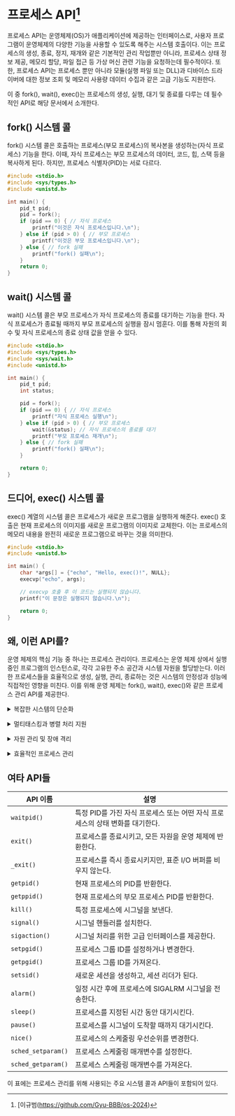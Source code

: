 # 프로세스 API[^Gyu-BBB]
[^Gyu-BBB]: [이규범(https://github.com/Gyu-BBB/os-2024)

프로세스 API는 운영체제(OS)가 애플리케이션에 제공하는 인터페이스로, 사용자 프로그램이 운영체제의 다양한 기능을 사용할 수 있도록 해주는 시스템 호출이다. 이는 프로세스의 생성, 종료, 정지, 재개와 같은 기본적인 관리 작업뿐만 아니라, 프로세스 상태 정보 제공, 메모리 할당, 파일 접근 등 가상 머신 관련 기능을 요청하는데 필수적이다. 또한, 프로세스 API는 프로세스 뿐만 아니라 모듈(실행 파일 또는 DLL)과 디바이스 드라이버에 대한 정보 조회 및 메모리 사용량 데이터 수집과 같은 고급 기능도 지원한다.

이 중 fork(), wait(), exec()는 프로세스의 생성, 실행, 대기 및 종료를 다루는 데 필수적인 API로 해당 문서에서 소개한다.

 
## fork() 시스템 콜

fork() 시스템 콜은 호출하는 프로세스(부모 프로세스)의 복사본을 생성하는(자식 프로세스) 기능을 한다. 이때, 자식 프로세스는 부모 프로세스의 데이터, 코드, 힙, 스택 등을 복사하게 된다. 하지만, 프로세스 식별자(PID)는 서로 다르다.

 
```c
#include <stdio.h>
#include <sys/types.h>
#include <unistd.h>

int main() {
    pid_t pid;
    pid = fork();
    if (pid == 0) { // 자식 프로세스
        printf("이것은 자식 프로세스입니다.\n");
    } else if (pid > 0) { // 부모 프로세스
        printf("이것은 부모 프로세스입니다.\n");
    } else { // fork 실패
        printf("fork() 실패\n");
    }
    return 0;
}
```


## wait() 시스템 콜

wait() 시스템 콜은 부모 프로세스가 자식 프로세스의 종료를 대기하는 기능을 한다. 자식 프로세스가 종료될 때까지 부모 프로세스의 실행을 잠시 멈훈다. 이를 통해 자원의 회수 및 자식 프로세스의 종료 상태 값을 얻을 수 있다.

```c
#include <stdio.h>
#include <sys/types.h>
#include <sys/wait.h>
#include <unistd.h>

int main() {
    pid_t pid;
    int status;

    pid = fork();
    if (pid == 0) { // 자식 프로세스
        printf("자식 프로세스 실행\n");
    } else if (pid > 0) { // 부모 프로세스
        wait(&status); // 자식 프로세스의 종료를 대기
        printf("부모 프로세스 재개\n");
    } else { // fork 실패
        printf("fork() 실패\n");
    }

    return 0;
}
```


## 드디어, exec() 시스템 콜

exec() 계열의 시스템 콜은 프로세스가 새로운 프로그램을 실행하게 해준다. exec() 호출은 현재 프로세스의 이미지를 새로운 프로그램의 이미지로 교체한다. 이는 프로세스의 메모리 내용을 완전히 새로운 프로그램으로 바꾸는 것을 의미한다.

```c
#include <stdio.h>
#include <unistd.h>

int main() {
    char *args[] = {"echo", "Hello, exec()!", NULL};
    execvp("echo", args);

    // execvp 호출 후 이 코드는 실행되지 않습니다.
    printf("이 문장은 실행되지 않습니다.\n");

    return 0;
}
```


## 왜, 이런 API를?

운영 체제의 핵심 기능 중 하나는 프로세스 관리이다. 프로세스는 운영 체제 상에서 실행 중인 프로그램의 인스턴스로, 각각 고유한 주소 공간과 시스템 자원을 할당받는다. 이러한 프로세스들을 효율적으로 생성, 실행, 관리, 종료하는 것은 시스템의 안정성과 성능에 직접적인 영향을 미친다. 이를 위해 운영 체제는 fork(), wait(), exec()와 같은 프로세스 관리 API를 제공한다.

<details>
<summary>복잡한 시스템의 단순화</summary>

fork(), wait(), exec()와 같은 API들은 복잡한 멀티프로세싱 시스템을 구축할 때 필수적이다. 이들 API를 사용함으로써 개발자는 새로운 프로세스를 생성하고(fork()), 프로세스의 실행을 조정(wait()), 그리고 새로운 프로그램을 실행(exec())할 수 있다. 이 과정에서, 각 API는 복잡한 내부 작업을 추상화하고 개발자에게 단순화된 인터페이스를 제공한다. 결과적으로, 개발자는 운영 체제의 복잡한 내부 메커니즘을 자세히 알지 못해도 프로세스 관리 기능을 쉽게 구현할 수 있다.</details>

<details>
<summary>멀티태스킹과 병렬 처리 지원</summary>

컴퓨팅 환경은 멀티태스킹과 병렬 처리를 필요로 한다. fork()를 사용하여 프로세스를 복제하고, exec()로 새로운 작업을 실행시키며, wait()으로 자식 프로세스의 실행 완료를 동기화함으로써, 개발자는 여러 작업을 동시에 처리할 수 있는 애플리케이션을 만들 수 있다. 이는 웹 서버와 같이 동시에 여러 요청을 처리해야 하는 애플리케이션에서 특히 중요다.</details>

<details>
<summary>자원 관리 및 장애 격리</summary>

프로세스 API를 사용하면 프로세스 간의 자원 공유와 통신을 정교하게 관리할 수 있다. 예를 들어, fork() 후 exec()를 사용하면, 자식 프로세스는 부모 프로세스로부터 독립된 메모리 공간을 할당받게 되며, 이는 장애 격리(fault isolation)를 가능하게 한다. 하나의 프로세스에서 발생한 문제가 다른 프로세스에 영향을 미치지 않도록 하는 것이다. 이러한 장애 격리 메커니즘은 시스템의 안정성과 보안을 향상시킨다.</details>

<details>
<summary>효율적인 프로세스 관리</summary>

wait() 시스템 콜은 부모 프로세스가 자식 프로세스의 종료를 기다리게 함으로써, 자식 프로세스가 시스템 자원을 반환하고 종료 상태를 부모에게 알리는 과정을 관리한다. 이는 프로세스가 시스템 자원을 낭비하지 않고 효율적으로 활용하도록 보장한다. 프로세스의 정상 종료 및 비정상 종료를 관리하는 것은 시스템의 성능과 안정성을 유지하는 데 중요하다.</details>

 
## 여타 API들

| API 이름     | 설명                                                       |
|--------------|------------------------------------------------------------|
| `waitpid()`  | 특정 PID를 가진 자식 프로세스 또는 어떤 자식 프로세스의 상태 변화를 대기한다. |
| `exit()`     | 프로세스를 종료시키고, 모든 자원을 운영 체제에 반환한다.    |
| `_exit()`    | 프로세스를 즉시 종료시키지만, 표준 I/O 버퍼를 비우지 않는다. |
| `getpid()`   | 현재 프로세스의 PID를 반환한다.                          |
| `getppid()`  | 현재 프로세스의 부모 프로세스 PID를 반환한다.              |
| `kill()`     | 특정 프로세스에 시그널을 보낸다.                          |
| `signal()`   | 시그널 핸들러를 설치한다.                                 |
| `sigaction()`| 시그널 처리를 위한 고급 인터페이스를 제공한다.             |
| `setpgid()`  | 프로세스 그룹 ID를 설정하거나 변경한다.                    |
| `getpgid()`  | 프로세스 그룹 ID를 가져온다.                              |
| `setsid()`   | 새로운 세션을 생성하고, 세션 리더가 된다.                  |
| `alarm()`    | 일정 시간 후에 프로세스에 SIGALRM 시그널을 전송한다.        |
| `sleep()`    | 프로세스를 지정된 시간 동안 대기시킨다.                    |
| `pause()`    | 프로세스를 시그널이 도착할 때까지 대기시킨다.               |
| `nice()`     | 프로세스의 스케줄링 우선순위를 변경한다.                   |
| `sched_setparam()` | 프로세스 스케줄링 매개변수를 설정한다.                  |
| `sched_getparam()` | 프로세스 스케줄링 매개변수를 가져온다.                  |

이 표에는 프로세스 관리를 위해 사용되는 주요 시스템 콜과 API들이 포함되어 있다.
